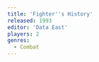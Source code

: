 ```yaml
---
title: 'Fighter''s History'
released: 1993
editor: 'Data East'
players: 2
genres:
  - Combat
---
```

